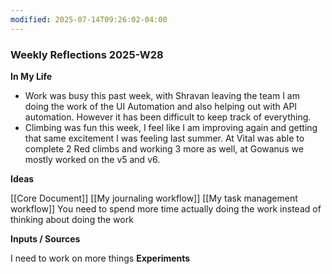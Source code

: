 ```yaml
---
modified: 2025-07-14T09:26:02-04:00
---
```

### Weekly Reflections 2025-W28

**In My Life** 
<!--What is going on in your life? -->
- Work was busy this past week, with Shravan leaving the team I am doing the work of the UI Automation and also helping out with API automation. However it has been difficult to keep track of everything.
- Climbing was fun this week, I feel like I am improving again and getting that same excitement I was feeling last summer. At Vital was able to complete 2 Red climbs and working 3 more as well,  at Gowanus we mostly worked on the v5 and v6.

**Ideas**
<!-- Capture the ideas or thoughts that spark excitement for you-->
[[Core Document]]
[[My journaling workflow]]
[[My task management workflow]]
You need to spend more time actually doing the work instead of thinking about doing the work


**Inputs / Sources**

I need to work on more things
 **Experiments**
 <!--What new habits, challenges and tools are you trying out to improve your life? -->
